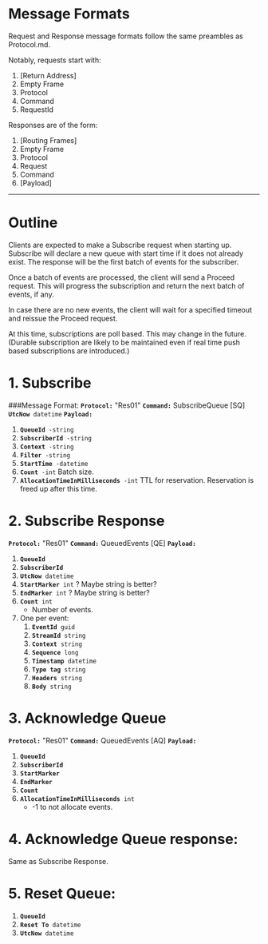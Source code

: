 # Message Formats
Request and Response message formats follow the same preambles as Protocol.md.

Notably, requests start with:

1. [Return Address]
2. Empty Frame
3. Protocol
4. Command
5. RequestId

Responses are of the form:

1. [Routing Frames]
2. Empty Frame
3. Protocol
4. Request
5. Command
6. [Payload]

-------------------------------

# Outline
Clients are expected to make a Subscribe request when starting up.
Subscribe will declare a new queue with start time if it does not
already exist. The response will be the first batch of events for
the subscriber.

Once a batch of events are processed, the client will send a
Proceed request. This will progress the subscription and return
the next batch of events, if any.

In case there are no new events, the client will wait for a specified
timeout and reissue the Proceed request.

At this time, subscriptions are poll based. This may change in the
future. (Durable subscription are likely to be maintained even if
real time push based subscriptions are introduced.)

# 1. Subscribe

###Message Format:
<code>**Protocol:**</code> "Res01"
<code>**Command:**</code>  SubscribeQueue [SQ]
<code>**UtcNow** datetime</code>
<code>**Payload:**</code>

1. <code>**QueueId** -string</code>
1. <code>**SubscriberId** -string</code>
1. <code>**Context** -string</code>
1. <code>**Filter** -string</code>
1. <code>**StartTime** -datetime</code>
1. <code>**Count** -int</code>
    Batch size.
1. <code>**AllocationTimeInMilliseconds** -int</code>
    TTL for reservation. Reservation is freed up after this time.

# 2. Subscribe Response
<code>**Protocol:**</code> "Res01"
<code>**Command:**</code>  QueuedEvents [QE]
<code>**Payload:**</code>

1. <code>**QueueId**</code>
1. <code>**SubscriberId**</code>
1. <code>**UtcNow** datetime</code>
1. <code>**StartMarker** int</code> ? Maybe string is better?
1. <code>**EndMarker** int</code> ? Maybe string is better?
1. <code>**Count** int </code>
	- Number of events.
1. One per event:
	1. <code>**EventId** guid</code>
	2. <code>**StreamId** string</code>
	3. <code>**Context** string</code>
	4. <code>**Sequence** long</code>
	5. <code>**Timestamp** datetime</code>
	6. <code>**Type tag** string</code>
	7. <code>**Headers** string</code>
	8. <code>**Body** string</code>

# 3. Acknowledge Queue
<code>**Protocol:**</code> "Res01"
<code>**Command:**</code>  QueuedEvents [AQ]
<code>**Payload:**</code>

1. <code>**QueueId**</code>
1. <code>**SubscriberId**</code>
1. <code>**StartMarker**</code>
1. <code>**EndMarker**</code>
1. <code>**Count** </code>
1. <code>**AllocationTimeInMilliseconds** int</code>
	-  -1 to not allocate events.

# 4. Acknowledge Queue response:
Same as Subscribe Response.

# 5. Reset Queue:
1. <code>**QueueId**</code>
1. <code>**Reset To** datetime</code>
1. <code>**UtcNow** datetime</code>

